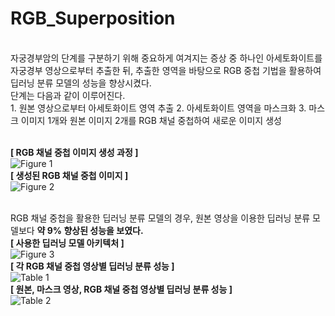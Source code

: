 # RGB_Superposition
<br/>
자궁경부암의 단계를 구분하기 위해 중요하게 여겨지는 증상 중 하나인 아세토화이트를 자궁경부 영상으로부터 추출한 뒤, 추출한 영역을 바탕으로 RGB 중첩 기법을 활용하여 딥러닝 분류 모델의 성능을 향상시켰다.
<br/>
단계는 다음과 같이 이루어진다.
<br/>
1. 원본 영상으로부터 아세토화이트 영역 추출
2. 아세토화이트 영역을 마스크화
3. 마스크 이미지 1개와 원본 이미지 2개를 RGB 채널 중첩하여 새로운 이미지 생성
<br/><br/>

**[ RGB 채널 중첩 이미지 생성 과정 ]**
<br/>
![Figure 1](https://github.com/younji524/RGB_Superposition/assets/76142194/b65ee1b7-6c7b-4ecd-bccc-14c155da208a)
<br/>
**[ 생성된 RGB 채널 중첩 이미지 ]**
<br/>
![Figure 2](https://github.com/younji524/RGB_Superposition/assets/76142194/b49865fb-6c97-4701-9449-48fc55d6c240)
<br/><br/>

RGB 채널 중첩을 활용한 딥러닝 분류 모델의 경우, 원본 영상을 이용한 딥러닝 분류 모델보다 **약 9% 향상된 성능을 보였다.**
<br/>
**[ 사용한 딥러닝 모델 아키텍처 ]**
<br/>
![Figure 3](https://github.com/younji524/RGB_Superposition/assets/76142194/7a68abcb-071c-4848-9682-6a7222f25a80)
<br/>
**[ 각 RGB 채널 중첩 영상별 딥러닝 분류 성능 ]**
<br/>
![Table 1](https://github.com/younji524/RGB_Superposition/assets/76142194/9ea1f501-e6b1-4601-963d-feb36894e069)
<br/>
**[ 원본, 마스크 영상, RGB 채널 중첩 영상별 딥러닝 분류 성능 ]**
<br/>
![Table 2](https://github.com/younji524/RGB_Superposition/assets/76142194/be653597-d333-49eb-a2c3-05c1ce003126)
<br/>
<br/>

